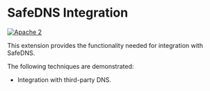 # SafeDNS Integration

[![Apache 2](http://img.shields.io/badge/license-Apache%202-blue.svg)](http://www.apache.org/licenses/LICENSE-2.0)

This extension provides the functionality needed for integration with SafeDNS. 

The following techniques are demonstrated:
* Integration with third-party DNS.
